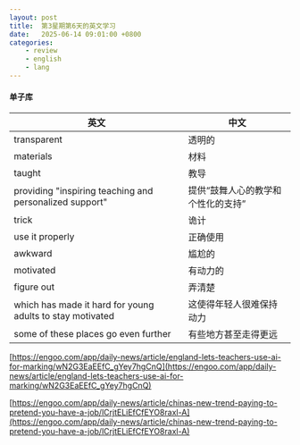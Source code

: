 ```yaml
---
layout: post
title:  第3星期第6天的英文学习
date:   2025-06-14 09:01:00 +0800
categories: 
    - review
    - english
    - lang
---
```


#### 单子库

英文 | 中文
-- | --
transparent | 透明的
materials | 材料
taught | 教导
providing "inspiring teaching and personalized support" | 提供“鼓舞人心的教学和个性化的支持” 
trick | 诡计
use it properly | 正确使用
awkward | 尴尬的
motivated | 有动力的
figure out | 弄清楚
which has made it hard for young adults to stay motivated | 这使得年轻人很难保持动力
some of these places go even further | 有些地方甚至走得更远

[https://engoo.com/app/daily-news/article/england-lets-teachers-use-ai-for-marking/wN2G3EaEEfC_gYey7hgCnQ](https://engoo.com/app/daily-news/article/england-lets-teachers-use-ai-for-marking/wN2G3EaEEfC_gYey7hgCnQ)

[https://engoo.com/app/daily-news/article/chinas-new-trend-paying-to-pretend-you-have-a-job/lCrjtELiEfCfEYO8raxl-A](https://engoo.com/app/daily-news/article/chinas-new-trend-paying-to-pretend-you-have-a-job/lCrjtELiEfCfEYO8raxl-A)